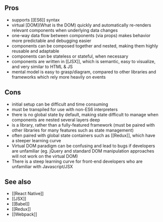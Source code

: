 ## Pros
* supports [[ES6]] syntax
* virtual [DOM](What is the DOM) quickly and automatically re-renders relevant components when underlying data changes
* one-way data flow between components (via props) makes behavior more predictable and debugging easier
* components can be composed together and nested, making them highly reusable and adaptable 
* components can be stateless or stateful, when necessary
* components are written in [[JSX]], which is semantic, easy to visualize, and very similar to HTML & JS
* mental model is easy to grasp/diagram, compared to other libraries and frameworks which rely more heavily on events


## Cons
* initial setup can be difficult and time consuming
* must be transpiled for use with non-ES6 interpreters
* there is no global state by default, making state difficult to manage when components are nested several layers deep
* is a library, rather than a fully-featured framework (must be paired with other libraries for many features such as state management)
* often paired with global state containers such as [[Redux]], which have a steeper learning curve
* Virtual DOM paradigm can be confusing and lead to bugs if developers are unfamiliar (eg. jQuery and standard DOM manipulation approaches will not work on the virtual DOM)
* There is a steep learning curve for front-end developers who are unfamiliar with Javascript/JSX

## See also
* [[React Native]]
* [[JSX]]
* [[Babel]]
* [[Redux]]
* [[Webpack]]